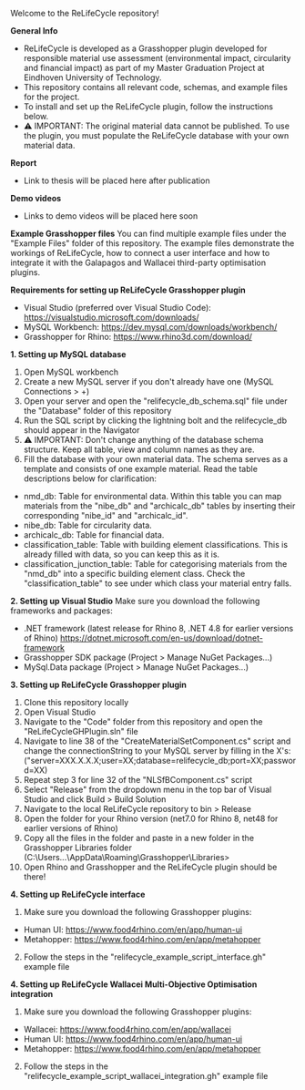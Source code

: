 Welcome to the ReLifeCycle repository!


**General Info**
- ReLifeCycle is developed as a Grasshopper plugin developed for responsible material use assessment (environmental impact, circularity and financial impact) as part of my Master Graduation Project at Eindhoven University of Technology.
- This repository contains all relevant code, schemas, and example files for the project.
- To install and set up the ReLifeCycle plugin, follow the instructions below.
- ⚠ IMPORTANT: The original material data cannot be published. To use the plugin, you must populate the ReLifeCycle database with your own material data.


**Report**
- Link to thesis will be placed here after publication


**Demo videos**
- Links to demo videos will be placed here soon


**Example Grasshopper files**
You can find multiple example files under the "Example Files" folder of this repository. The example files demonstrate the workings of ReLifeCycle, how to connect a user interface and how to integrate it with the Galapagos and Wallacei third-party optimisation plugins.


**Requirements for setting up ReLifeCycle Grasshopper plugin**
- Visual Studio (preferred over Visual Studio Code): https://visualstudio.microsoft.com/downloads/
- MySQL Workbench: https://dev.mysql.com/downloads/workbench/
- Grasshopper for Rhino: https://www.rhino3d.com/download/

     
**1. Setting up MySQL database**
1. Open MySQL workbench
2. Create a new MySQL server if you don't already have one (MySQL Connections > +)
3. Open your server and open the "relifecycle_db_schema.sql" file under the "Database" folder of this repository
4. Run the SQL script by clicking the lightning bolt and the relifecycle_db should appear in the Navigator
5. ⚠ IMPORTANT: Don't change anything of the database schema structure. Keep all table, view and column names as they are.
6. Fill the database with your own material data. The schema serves as a template and consists of one example material. Read the table descriptions below for clarification:

- nmd_db: Table for environmental data. Within this table you can map materials from the "nibe_db" and "archicalc_db" tables by inserting their corresponding "nibe_id" and "archicalc_id".
- nibe_db: Table for circularity data.
- archicalc_db: Table for financial data.
- classification_table: Table with building element classifications. This is already filled with data, so you can keep this as it is.
- classification_junction_table: Table for categorising materials from the "nmd_db" into a specific building element class. Check the "classification_table" to see under which class your material entry falls.


**2. Setting up Visual Studio**
Make sure you download the following frameworks and packages:
- .NET framework (latest release for Rhino 8, .NET 4.8 for earlier versions of Rhino) https://dotnet.microsoft.com/en-us/download/dotnet-framework
- Grasshopper SDK package (Project > Manage NuGet Packages...)
- MySql.Data package (Project > Manage NuGet Packages...)

   
**3. Setting up ReLifeCycle Grasshopper plugin**
1. Clone this repository locally
2. Open Visual Studio
3. Navigate to the "Code" folder from this repository and open the "ReLifeCycleGHPlugin.sln" file
4. Navigate to line 38 of the "CreateMaterialSetComponent.cs" script and change the connectionString to your MySQL server by filling in the X's:
   ("server=XXX.X.X.X;user=XX;database=relifecycle_db;port=XX;password=XX)
5. Repeat step 3 for line 32 of the "NLSfBComponent.cs" script
6. Select "Release" from the dropdown menu in the top bar of Visual Studio and click Build > Build Solution
7. Navigate to the local ReLifeCycle repository to bin > Release
8. Open the folder for your Rhino version (net7.0 for Rhino 8, net48 for earlier versions of Rhino)
9. Copy all the files in the folder and paste in a new folder in the Grasshopper Libraries folder (C:\Users\...\AppData\Roaming\Grasshopper\Libraries>
10. Open Rhino and Grasshopper and the ReLifeCycle plugin should be there!


**4. Setting up ReLifeCycle interface**
1. Make sure you download the following Grasshopper plugins:
- Human UI: https://www.food4rhino.com/en/app/human-ui
- Metahopper: https://www.food4rhino.com/en/app/metahopper
2. Follow the steps in the "relifecycle_example_script_interface.gh" example file

**4. Setting up ReLifeCycle Wallacei Multi-Objective Optimisation integration**
1. Make sure you download the following Grasshopper plugins:
- Wallacei: https://www.food4rhino.com/en/app/wallacei
- Human UI: https://www.food4rhino.com/en/app/human-ui
- Metahopper: https://www.food4rhino.com/en/app/metahopper
2. Follow the steps in the "relifecycle_example_script_wallacei_integration.gh" example file
